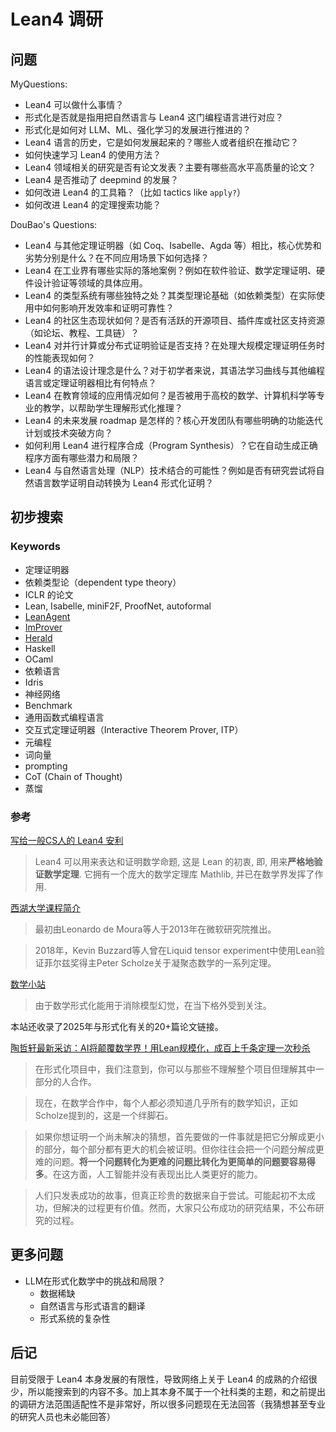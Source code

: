 # Lean4 调研

## 问题

MyQuestions:

- Lean4 可以做什么事情？
- 形式化是否就是指用把自然语言与 Lean4 这门编程语言进行对应？
- 形式化是如何对 LLM、ML、强化学习的发展进行推进的？
- Lean4 语言的历史，它是如何发展起来的？哪些人或者组织在推动它？
- 如何快速学习 Lean4 的使用方法？
- Lean4 领域相关的研究是否有论文发表？主要有哪些高水平高质量的论文？
- Lean4 是否推动了 deepmind 的发展？
- 如何改进 Lean4 的工具箱？（比如 tactics like `apply?`）
- 如何改进 Lean4 的定理搜索功能？

DouBao's Questions:

- Lean4 与其他定理证明器（如 Coq、Isabelle、Agda 等）相比，核心优势和劣势分别是什么？在不同应用场景下如何选择？
- Lean4 在工业界有哪些实际的落地案例？例如在软件验证、数学定理证明、硬件设计验证等领域的具体应用。
- Lean4 的类型系统有哪些独特之处？其类型理论基础（如依赖类型）在实际使用中如何影响开发效率和证明可靠性？
- Lean4 的社区生态现状如何？是否有活跃的开源项目、插件库或社区支持资源（如论坛、教程、工具链）？
- Lean4 对并行计算或分布式证明验证是否支持？在处理大规模定理证明任务时的性能表现如何？
- Lean4 的语法设计理念是什么？对于初学者来说，其语法学习曲线与其他编程语言或定理证明器相比有何特点？
- Lean4 在教育领域的应用情况如何？是否被用于高校的数学、计算机科学等专业的教学，以帮助学生理解形式化推理？
- Lean4 的未来发展 roadmap 是怎样的？核心开发团队有哪些明确的功能迭代计划或技术突破方向？
- 如何利用 Lean4 进行程序合成（Program Synthesis）？它在自动生成正确程序方面有哪些潜力和局限？
- Lean4 与自然语言处理（NLP）技术结合的可能性？例如是否有研究尝试将自然语言数学证明自动转换为 Lean4 形式化证明？

## 初步搜索

### Keywords

- 定理证明器
- 依赖类型论（dependent type theory）
- ICLR 的论文
- Lean, Isabelle, miniF2F, ProofNet, autoformal 
- [LeanAgent](https://openreview.net/pdf?id=Uo4EHT4ZZ8)
- [ImProver](https://openreview.net/pdf?id=dWsdJAXjQD)
- [Herald](https://openreview.net/pdf?id=Se6MgCtRhz)
- Haskell
- OCaml 
- 依赖语言
- Idris
- 神经网络
- Benchmark
- 通用函数式编程语言
- 交互式定理证明器（Interactive Theorem Prover, ITP）
- 元编程
- 词向量
- prompting
- CoT (Chain of Thought)
- 蒸馏

### 参考

[写给一般CS人的 Lean4 安利](https://zhuanlan.zhihu.com/p/669124637#:~:text=Lean4%20%E5%8F%AF%E4%BB%A5%E7%94%A8%E6%9D%A5%E8%A1%A8%E8%BE%BE,.org%2Ftheorem_proving_in_lean4%2F.)
>Lean4 可以用来表达和证明数学命题, 这是 Lean 的初衷, 即, 用来**严格地验证数学定理**. 它拥有一个庞大的数学定理库 Mathlib, 并已在数学界发挥了作用. 

[西湖大学课程简介](https://its.westlake.edu.cn/info/1017/1942.htm)
>最初由Leonardo de Moura等人于2013年在微软研究院推出。

>2018年，Kevin Buzzard等人曾在Liquid tensor experiment中使用Lean验证菲尔兹奖得主Peter Scholze关于凝聚态数学的一系列定理。

[数学小站](https://www.lookeng.cn/2024/10/15/lean/iclr2024-formal-proof-lean/)
>由于数学形式化能用于消除模型幻觉，在当下格外受到关注。

本站还收录了2025年与形式化有关的20+篇论文链接。

[陶哲轩最新采访：AI将颠覆数学界！用Lean规模化，成百上千条定理一次秒杀](https://hub.baai.ac.cn/view/37908)
>在形式化项目中，我们注意到，你可以与那些不理解整个项目但理解其中一部分的人合作。

>现在，在数学合作中，每个人都必须知道几乎所有的数学知识，正如Scholze提到的，这是一个绊脚石。

>如果你想证明一个尚未解决的猜想，首先要做的一件事就是把它分解成更小的部分，每个部分都有更大的机会被证明。但你往往会把一个问题分解成更难的问题。**将一个问题转化为更难的问题比转化为更简单的问题要容易得多**。在这方面，人工智能并没有表现出比人类更好的能力。

>人们只发表成功的故事，但真正珍贵的数据来自于尝试。可能起初不太成功，但解决的过程更有价值。然而，大家只公布成功的研究结果，不公布研究的过程。

## 更多问题

- LLM在形式化数学中的挑战和局限？
  - 数据稀缺
  - 自然语言与形式语言的翻译
  - 形式系统的复杂性

## 后记

目前受限于 Lean4 本身发展的有限性，导致网络上关于 Lean4 的成熟的介绍很少，所以能搜索到的内容不多。加上其本身不属于一个社科类的主题，和之前提出的调研方法范围适配性不是非常好，所以很多问题现在无法回答（我猜想甚至专业的研究人员也未必能回答）
